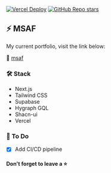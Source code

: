 [![Vercel Deploy](https://deploy-badge.vercel.app/vercel/msaf)](https://msaf.tech)
[![GitHub Repo stars](https://img.shields.io/github/stars/msafdev/msaf?style=flat&color=yellow)](https://github.com/msafdev/msaf/stargazers)

## ⚡ MSAF

My current portfolio, visit the link below:

🔗 [msaf](https://msaf.tech)

### 🛠️ Stack

- Next.js
- Tailwind CSS
- Supabase
- Hygraph GQL
- Shacn-ui
- Vercel

### 🚦 To Do

- [x] Add CI/CD pipeline

#### Don't forget to leave a ⭐️
